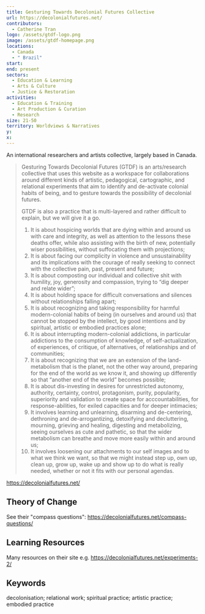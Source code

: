 ```yaml
---
title: Gesturing Towards Decolonial Futures Collective
url: https://decolonialfutures.net/
contributors:
  - Catherine Tran
logo: /assets/gtdf-logo.png
image: /assets/gtdf-homepage.png
locations:
  - Canada
  - " Brazil"
start: 
end: present
sectors:
  - Education & Learning
  - Arts & Culture
  - Justice & Restoration
activities:
  - Education & Training
  - Art Production & Curation
  - Research
size: 21-50
territory: Worldviews & Narratives
y: 
x:
---
```

An international researchers and artists collective, largely based in Canada.

> Gesturing Towards Decolonial Futures (GTDF) is an arts/research collective that uses this website as a workspace for collaborations around different kinds of artistic, pedagogical, cartographic, and relational experiments that aim to identify and de-activate colonial habits of being, and to gesture towards the possibility of decolonial futures.
> 
> GTDF is also a practice that is multi-layered and rather difficult to explain, but we will give it a go.
> 
> 1. It is about hospicing worlds that are dying within and around us with care and integrity, as well as attention to the lessons these deaths offer, while also assisting with the birth of new, potentially wiser possibilities, without suffocating them with projections;
> 2. It is about facing our complicity in violence and unsustainability and its implications with the courage of really seeking to connect with the collective pain, past, present and future;
> 3. It is about composting our individual and collective shit with humility, joy, generosity and compassion, trying to “dig deeper and relate wider”;
> 4. It is about holding space for difficult conversations and silences without relationships falling apart;
> 5. It is about recognizing and taking responsibility for harmful modern-colonial habits of being (in ourselves and around us) that cannot be stopped by the intellect, by good intentions and by spiritual, artistic or embodied practices alone;
> 6. It is about interrupting modern-colonial addictions, in particular addictions to the consumption of knowledge, of self-actualization, of experiences, of critique, of alternatives, of relationships and of communities;
> 7. It is about recognizing that we are an extension of the land-metabolism that is the planet, not the other way around, preparing for the end of the world as we know it, and showing up differently so that “another end of the world” becomes possible;
> 8. It is about dis-investing in desires for unrestricted autonomy, authority, certainty, control, protagonism, purity, popularity, superiority and validation to create space for acccountabilities, for response-abilities, for exiled capacities and for deeper intimacies;
> 9. It involves learning and unlearning, disarming and de-centering, dethroning and de-arrogantizing, detoxifying and decluttering, mourning, grieving and healing, digesting and metabolizing, seeing ourselves as cute and pathetic, so that the wider metabolism can breathe and move more easily within and around us;
> 10. It involves loosening our attachments to our self images and to what we think we want, so that we might instead step up, own up, clean up, grow up, wake up and show up to do what is really needed, whether or not it fits with our personal agendas.

https://decolonialfutures.net/ 

## Theory of Change

See their "compass questions": https://decolonialfutures.net/compass-questions/

## Learning Resources

Many resources on their site e.g. https://decolonialfutures.net/experiments-2/ 

## Keywords

decolonisation; relational work; spiritual practice; artistic practice; embodied practice
